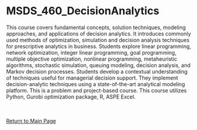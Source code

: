 # MSDS_460_DecisionAnalytics
This course covers fundamental concepts, solution techniques, modeling approaches, and applications of decision analytics. It introduces commonly used methods of optimization, simulation and decision analysis techniques for prescriptive analytics in business. Students explore linear programming, network optimization, integer linear programming, goal programming, multiple objective optimization, nonlinear programming, metaheuristic algorithms, stochastic simulation, queuing modeling, decision analysis, and Markov decision processes. Students develop a contextual understanding of techniques useful for managerial decision support. They implement decision-analytic techniques using a state-of-the-art analytical modeling platform. This is a problem and project-based course. This course utilizes Python, Gurobi optimization package, R, ASPE Excel. 


<br><br><a href="https://obrianbl.github.io/">Return to Main Page</a>
